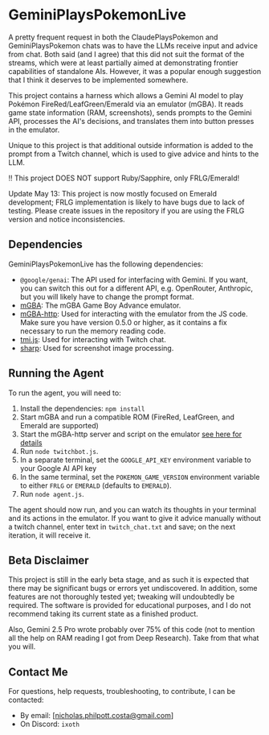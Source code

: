 # GeminiPlaysPokemonLive

A pretty frequent request in both the ClaudePlaysPokemon and GeminiPlaysPokemon chats was to have the LLMs receive input and advice from chat. Both said (and I agree) that this did not suit the format of the streams, which were at least partially aimed at demonstrating frontier capabilities of standalone AIs. However, it was a popular enough suggestion that I think it deserves to be implemented somewhere.

This project contains a harness which allows a Gemini AI model to play Pokémon FireRed/LeafGreen/Emerald via an emulator (mGBA). It reads game state information (RAM, screenshots), sends prompts to the Gemini API, processes the AI's decisions, and translates them into button presses in the emulator. 

Unique to this project is that additional outside information is added to the prompt from a Twitch channel, which is used to give advice and hints to the LLM.

!! This project DOES NOT support Ruby/Sapphire, only FRLG/Emerald!

Update May 13: This project is now mostly focused on Emerald development; FRLG implementation is likely to have bugs due to lack of testing. Please create issues in the repository if you are using the FRLG version and notice inconsistencies.

## Dependencies

GeminiPlaysPokemonLive has the following dependencies:
- `@google/genai`: The API used for interfacing with Gemini. If you want, you can switch this out for a different API, e.g. OpenRouter, Anthropic, but you will likely have to change the prompt format.
- [mGBA](https://mgba.io/): The mGBA Game Boy Advance emulator.
- [mGBA-http](https://github.com/nikouu/mGBA-http/): Used for interacting with the emulator from the JS code. Make sure you have version 0.5.0 or higher, as it contains a fix necessary to run the memory reading code.
- [tmi.js](https://github.com/tmijs/tmi.js): Used for interacting with Twitch chat.
- [sharp](https://github.com/lovell/sharp): Used for screenshot image processing.

## Running the Agent

To run the agent, you will need to:
1.  Install the dependencies: `npm install`
2.  Start mGBA and run a compatible ROM (FireRed, LeafGreen, and Emerald are supported)
3.  Start the mGBA-http server and script on the emulator [see here for details](https://github.com/nikouu/mGBA-http?tab=readme-ov-file#quick-start-guide)
4.  Run `node twitchbot.js`.
5.  In a separate terminal, set the `GOOGLE_API_KEY` environment variable to your Google AI API key
6.  In the same terminal, set the `POKEMON_GAME_VERSION` environment variable to either `FRLG` or `EMERALD` (defaults to `EMERALD`).
6.  Run `node agent.js`.

The agent should now run, and you can watch its thoughts in your terminal and its actions in the emulator. If you want to give it advice manually without a twitch channel, enter text in `twitch_chat.txt` and save; on the next iteration, it will receive it.

## Beta Disclaimer

This project is still in the early beta stage, and as such it is expected that there may be significant bugs or errors yet undiscovered. In addition, some features are not thoroughly tested yet; tweaking will undoubtedly be required. The software is provided for educational purposes, and I do not recommend taking its current state as a finished product.

Also, Gemini 2.5 Pro wrote probably over 75% of this code (not to mention all the help on RAM reading I got from Deep Research). Take from that what you will.

## Contact Me

For questions, help requests, troubleshooting, to contribute, I can be contacted:
- By email: [nicholas.philpott.costa@gmail.com]
- On Discord: `ixoth`
